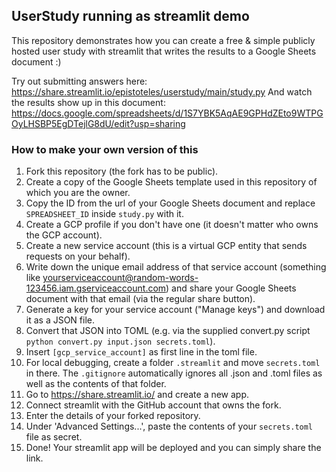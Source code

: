 ## UserStudy running as streamlit demo

This repository demonstrates how you can create a free & simple publicly hosted user study with streamlit that writes the results to a Google Sheets document :)

Try out submitting answers here: https://share.streamlit.io/epistoteles/userstudy/main/study.py
And watch the results show up in this document: https://docs.google.com/spreadsheets/d/1S7YBK5AqAE9GPHdZEto9WTPGOyLHSBP5EgDTejlG8dU/edit?usp=sharing

### How to make your own version of this

1. Fork this repository (the fork has to be public).
2. Create a copy of the Google Sheets template used in this repository of which you are the owner.
3. Copy the ID from the url of your Google Sheets document and replace `SPREADSHEET_ID` inside `study.py` with it.
4. Create a GCP profile if you don't have one (it doesn't matter who owns the GCP account).
5. Create a new service account (this is a virtual GCP entity that sends requests on your behalf).
6. Write down the unique email address of that service account (something like yourserviceaccount@random-words-123456.iam.gserviceaccount.com) and share your Google Sheets document with that email (via the regular share button).
7. Generate a key for your service account ("Manage keys") and download it as a JSON file.
8. Convert that JSON into TOML (e.g. via the supplied convert.py script `python convert.py input.json secrets.toml`).
9. Insert `[gcp_service_account]` as first line in the toml file.
10. For local debugging, create a folder `.streamlit` and move `secrets.toml` in there. The `.gitignore` automatically ignores all .json and .toml files as well as the contents of that folder.
11. Go to https://share.streamlit.io/ and create a new app.
12. Connect streamlit with the GitHub account that owns the fork.
13. Enter the details of your forked repository.
14. Under 'Advanced Settings...', paste the contents of your `secrets.toml` file as secret.
15. Done! Your streamlit app will be deployed and you can simply share the link.

